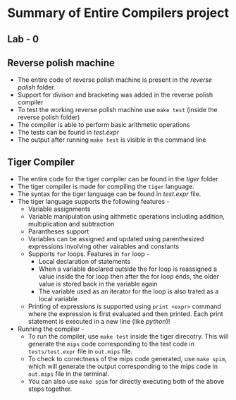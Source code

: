 # Summary of Entire Compilers project

## Lab - 0

## Reverse polish machine
- The entire code of reverse polish machine is present in the _reverse polish_ folder. 
- Support for divison and bracketing was added in the reverse polish compiler
- To test the working reverse polish machine use `make test` (inside the reverse polish folder)
- The compiler is able to perform basic arithmetic operations
- The tests can be found in _test.expr_ 
- The output after running `make test` is visible in the command line

## Tiger Compiler
- The entire code for the tiger compiler can be found in the _tiger_ folder
- The tiger compiler is made for compiling the `tiger` language. 
- The syntax for the tiger language can be found in _test.expr_ file. 
- The tiger language supports the following features -
    - Variable assignments
    - Variable manipulation using aithmetic operations including addition, multiplication and subtraction
    - Parantheses support
    - Variables can be assigned and updated using parenthesized expressions involving other vairables and constants
    - Supports `for` loops. Features in `for` loop -
        - Local declaration of statements
        - When a variable declared outside the for loop is reassigned a value inside the for loop then after the for loop ends, the older value is stored back in the variable again
        - The variable used as an iterator for the loop is also trated as a local variable
    - Printing of expressions is supported using `print <expr>` command where the expression is first evaluated and then printed. Each print statement is executed in a new line (like _python_)!
- Running the compiler -
    - To run the compiler, use `make test` inside the tiger direcotry. This will generate the `mips` code corresponding to the test code in `tests/test.expr` file in `out.mips` file.
    - To check to correctness of the mips code generated, use `make spim`, which will generate the output corresponding to the mips code in `out.mips` file in the terminal.
    - You can also use `make spim` for directly executing both of the above steps together.

